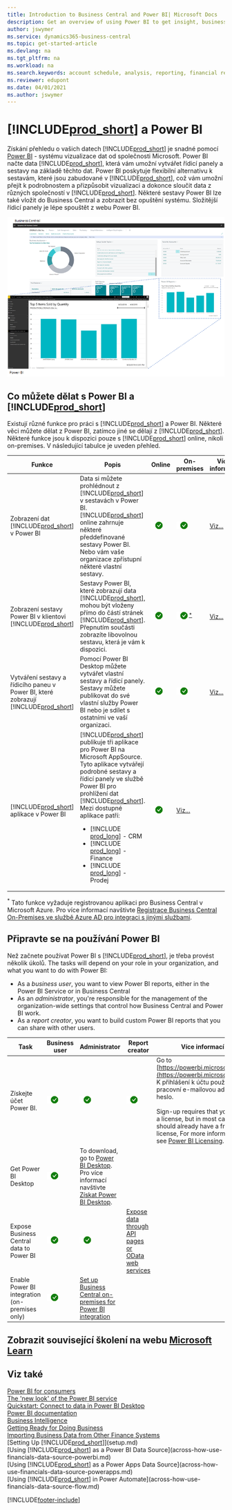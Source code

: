 ```yaml
---
title: Introduction to Business Central and Power BI| Microsoft Docs
description: Get an overview of using Power BI to get insight, business intelligence, and KPIs from your Business Central data.
author: jswymer
ms.service: dynamics365-business-central
ms.topic: get-started-article
ms.devlang: na
ms.tgt_pltfrm: na
ms.workload: na
ms.search.keywords: account schedule, analysis, reporting, financial report, business intelligence, KPI
ms.reviewer: edupont
ms.date: 04/01/2021
ms.author: jswymer
---
```

# [!INCLUDE[prod_short](includes/prod_short.md)] a Power BI

Získání přehledu o vašich datech [!INCLUDE[prod_short](includes/prod_short.md)] je snadné pomocí [Power BI](https://powerbi.microsoft.com) - systému vizualizace dat od společnosti Microsoft. Power BI načte data [!INCLUDE[prod_short](includes/prod_short.md)], která vám umožní vytvářet řídicí panely a sestavy na základě těchto dat. Power BI poskytuje flexibilní alternativu k sestavám, které jsou zabudované v [!INCLUDE[prod_short](includes/prod_short.md)], což vám umožní přejít k podrobnostem a přizpůsobit vizualizaci a dokonce sloučit data z různých společností v [!INCLUDE[prod_short](includes/prod_short.md)]. Některé sestavy Power BI lze také vložit do Business Central a zobrazit bez opuštění systému. Složitější řídicí panely je lépe spouštět z webu Power BI.

![Power BI and Business Central.](media/power-bi-intro.png)

## Co můžete dělat s Power BI a [!INCLUDE[prod_short](includes/prod_short.md)]

Existují různé funkce pro práci s [!INCLUDE[prod_short](includes/prod_short.md)] a Power BI. Některé věci můžete dělat z Power BI, zatímco jiné se dělají z [!INCLUDE[prod_short](includes/prod_short.md)]. Některé funkce jsou k dispozici pouze s [!INCLUDE[prod_short](includes/prod_short.md)] online, nikoli on-premises. V následující tabulce je uveden přehled.

| Funkce | Popis | Online | On-premises | Více informací |
|-------|-----------|--------------|-----------|----------------|
| Zobrazení dat [!INCLUDE[prod_short](includes/prod_short.md)] v Power BI | Data si můžete prohlédnout z [!INCLUDE[prod_short](includes/prod_short.md)] v sestavách v Power BI. [!INCLUDE[prod_short](includes/prod_short.md)] online zahrnuje některé předdefinované sestavy Power BI. Nebo vám vaše organizace zpřístupní některé vlastní sestavy. | ![Works online.](media/check.png) | ![Funguje v on-premises prostředí](media/check.png) | [Viz...](across-working-with-business-central-in-powerbi.md) |
| Zobrazení sestavy Power BI v klientovi [!INCLUDE[prod_short](includes/prod_short.md)] | Sestavy Power BI, které zobrazují data [!INCLUDE[prod_short](includes/prod_short.md)], mohou být vloženy přímo do částí stránek [!INCLUDE[prod_short](includes/prod_short.md)]. Přepnutím součásti zobrazíte libovolnou sestavu, která je vám k dispozici. | ![works online.](media/check.png) | ![Funguje v on-premises prostředí](media/check.png)<sup>[*](#onprem)</sup> | [Viz...](across-working-with-powerbi.md) |
| Vytváření sestavy a řídicího paneu v Power BI, které zobrazují [!INCLUDE[prod_short](includes/prod_short.md)] | Pomocí Power BI Desktop můžete vytvářet vlastní sestavy a řídicí panely. Sestavy můžete publikovat do své vlastní služby Power BI nebo je sdílet s ostatními ve vaší organizaci. | ![Works online.](media/check.png) | ![Funguje v on-premises prostředí](media/check.png) | [Viz...](across-how-use-financials-data-source-powerbi.md) |
| [!INCLUDE[prod_short](includes/prod_short.md)] aplikace v Power BI | [!INCLUDE[prod_short](includes/prod_short.md)] publikuje tři aplikace pro Power BI na Microsoft AppSource. Tyto aplikace vytvářejí podrobné sestavy a řídicí panely ve službě Power BI pro prohlížení dat [!INCLUDE[prod_short](includes/prod_short.md)]. Mezi dostupné aplikace patří: <ul><li>[!INCLUDE [prod_long](includes/prod_long.md)] - CRM </li><li>[!INCLUDE [prod_long](includes/prod_long.md)] - Finance </li><li>[!INCLUDE [prod_long](includes/prod_long.md)] - Prodej </li></ul> | ![Works online.](media/check.png) | [Viz...](across-powerbi-business-central-apps.md) |

<a name="onprem"><sup>*</sup></a> Tato funkce vyžaduje registrovanou aplikaci pro Business Central v Microsoft Azure. Pro více informací navštivte [Registrace Business Central On-Premises ve službě Azure AD pro integraci s jinými službami](/dynamics365/business-central/dev-itpro/administration/register-app-azure).

## Připravte se na používání Power BI

Než začnete používat Power BI s [!INCLUDE[prod_short](includes/prod_short.md)], je třeba provést několik úkolů. <!-- Some of the tasks are typically only done by administrators or super users.--> The tasks will depend on your role in your organization, and what you want to do with Power BI:

- As a *business user*, you want to view Power BI reports, either in the Power BI Service or in Business Central
- As an *administrator*, you're responsible for the management of the organization-wide settings that control how Business Central and Power BI work.
- As a *report creator*, you want to build custom Power BI reports that you can share with other users.

| Task | Business user | Administrator | Report creator | Více informací |
|----|-------------|-------------|-----------------------|----------------|
| Získejte účet Power BI. | ![yet another checkmark.](media/check.png) | ![it's a checkmark](media/check.png) | ![again a checkmark](media/check.png) | Go to [https://powerbi.microsoft.com](https://powerbi.microsoft.com). K přihlášení k účtu použijte svou pracovní e-mailovou adresu a heslo. <br /><br/>Sign-up requires that you have a license, but in most cases you should already have a free license, For more information, see [Power BI Licensing](admin-powerbi-setup.md#license). |
| Get Power BI Desktop | ![again a checkmark.](media/check.png) | To download, go to [Power BI Desktop](https://powerbi.microsoft.com/desktop/). Pro více informací navštivte [Získat Power BI Desktop](/power-bi/fundamentals/desktop-get-the-desktop). |
| Expose Business Central data to Power BI | ![it's a checkmark.](media/check.png) | ![again a checkmark](media/check.png) | [Expose data through API pages or OData web services](admin-powerbi-setup.md#exposedata) |
| Enable Power BI integration<br />(on-premises only) | ![it's a checkmark.](media/check.png) | [Set up Business Central on-premises for Power BI integration](admin-powerbi-setup.md#setup) |


<!--



1. If you're using [!INCLUDE[prod_short](includes/prod_short.md)] on-premises, make sure your deployment meets the requirements outlined in [Set up [!INCLUDE[prod_short](includes/prod_short.md)] on-premises for Power BI integration](admin-powerbi-setup.md#setup). This task is typically an administrative task.

2. Expose Business Central data through API pages or published web services.

    Business Central online automatically included several pages as APIs. For more information, see [Business Central API V2.0](/dynamics365/business-central/dev-itpro/api-reference/v2.0/). Application developers for Business Central online can create custom API pages that you can then consume in reports. For more information, see [Developing a Custom API](/dynamics365/business-central/dev-itpro/developer/devenv-develop-custom-api).

   Codeunit, page, and query objects can be published as OData web services. There are many web services published by default. An easy way to find the web services is to search for *web services* in [!INCLUDE[prod_short](includes/prod_short.md)]. For more information about publishing web services, see [Publish a Web Service](across-how-publish-web-service.md).

3. Get a Power BI account.

   To do anything with Power BI and [!INCLUDE[prod_short](includes/prod_short.md)], whether you're an administrator or just a consumer, you'll need Power BI service account. To get an account, go to [https://powerbi.microsoft.com](https://powerbi.microsoft.com). To sign up for an account, use your work email address and password. Sign-up requires that you have a license, but in most cases you should already have a free license. For more information, see [Power BI Licensing](admin-powerbi-setup.md#license).

4. If you want to create your own Power BI reports, get Power BI Desktop.

   You can download [Power BI Desktop](https://powerbi.microsoft.com/desktop/). For more information, see [Get Power BI Desktop](/power-bi/fundamentals/desktop-get-the-desktop).

-->

## Zobrazit související školení na webu [Microsoft Learn](/learn/modules/configure-powerbi-excel-dynamics-365-business-central/index)

## Viz také

[Power BI for consumers](/power-bi/consumer/end-user-consumer)  
[The 'new look' of the Power BI service](/power-bi/service-new-look)  
[Quickstart: Connect to data in Power BI Desktop](/power-bi/desktop-quickstart-connect-to-data)  
[Power BI documentation](/power-bi/)  
[Business Intelligence](bi.md)  
[Getting Ready for Doing Business](ui-get-ready-business.md)  
[Importing Business Data from Other Finance Systems](across-import-data-configuration-packages.md)  
[Setting Up [!INCLUDE[prod_short](includes/prod_short.md)]](setup.md)  
[Using [!INCLUDE[prod_short](includes/prod_short.md)] as a Power BI Data Source](across-how-use-financials-data-source-powerbi.md)  
[Using [!INCLUDE[prod_short](includes/prod_short.md)] as a Power Apps Data Source](across-how-use-financials-data-source-powerapps.md)  
[Using [!INCLUDE[prod_short](includes/prod_short.md)] in Power Automate](across-how-use-financials-data-source-flow.md)




[!INCLUDE[footer-include](includes/footer-banner.md)]
